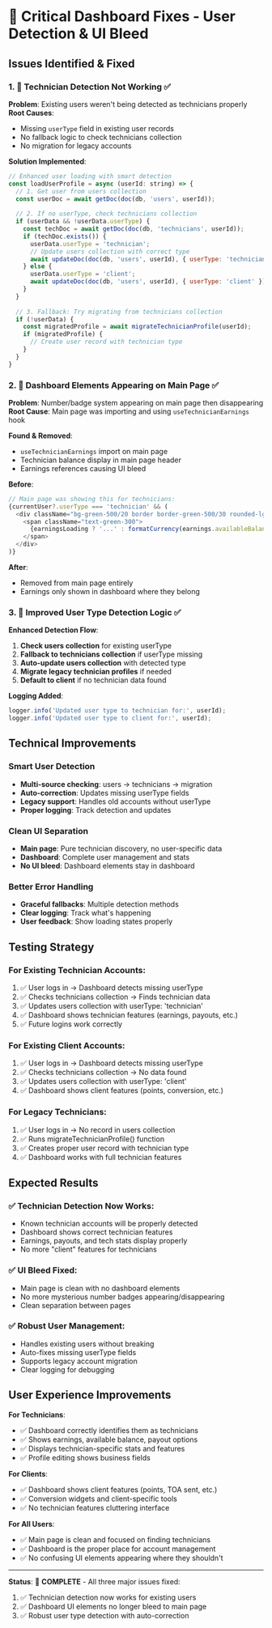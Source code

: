 # 🔧 Critical Dashboard Fixes - User Detection & UI Bleed

## Issues Identified & Fixed

### 1. **🚨 Technician Detection Not Working** ✅
**Problem**: Existing users weren't being detected as technicians properly
**Root Causes**:
- Missing `userType` field in existing user records
- No fallback logic to check technicians collection
- No migration for legacy accounts

**Solution Implemented**:
```javascript
// Enhanced user loading with smart detection
const loadUserProfile = async (userId: string) => {
  // 1. Get user from users collection
  const userDoc = await getDoc(doc(db, 'users', userId));
  
  // 2. If no userType, check technicians collection
  if (userData && !userData.userType) {
    const techDoc = await getDoc(doc(db, 'technicians', userId));
    if (techDoc.exists()) {
      userData.userType = 'technician';
      // Update users collection with correct type
      await updateDoc(doc(db, 'users', userId), { userType: 'technician' });
    } else {
      userData.userType = 'client';  
      await updateDoc(doc(db, 'users', userId), { userType: 'client' });
    }
  }
  
  // 3. Fallback: Try migrating from technicians collection
  if (!userData) {
    const migratedProfile = await migrateTechnicianProfile(userId);
    if (migratedProfile) {
      // Create user record with technician type
    }
  }
}
```

### 2. **👻 Dashboard Elements Appearing on Main Page** ✅
**Problem**: Number/badge system appearing on main page then disappearing
**Root Cause**: Main page was importing and using `useTechnicianEarnings` hook

**Found & Removed**:
- `useTechnicianEarnings` import on main page
- Technician balance display in main page header
- Earnings references causing UI bleed

**Before**:
```javascript
// Main page was showing this for technicians:
{currentUser?.userType === 'technician' && (
  <div className="bg-green-500/20 border border-green-500/30 rounded-lg">
    <span className="text-green-300">
      {earningsLoading ? '...' : formatCurrency(earnings.availableBalance)}
    </span>
  </div>
)}
```

**After**: 
- Removed from main page entirely
- Earnings only shown in dashboard where they belong

### 3. **🔄 Improved User Type Detection Logic** ✅
**Enhanced Detection Flow**:
1. **Check users collection** for existing userType
2. **Fallback to technicians collection** if userType missing
3. **Auto-update users collection** with detected type
4. **Migrate legacy technician profiles** if needed
5. **Default to client** if no technician data found

**Logging Added**:
```javascript
logger.info('Updated user type to technician for:', userId);
logger.info('Updated user type to client for:', userId);
```

## Technical Improvements

### **Smart User Detection**
- **Multi-source checking**: users → technicians → migration
- **Auto-correction**: Updates missing userType fields
- **Legacy support**: Handles old accounts without userType
- **Proper logging**: Track detection and updates

### **Clean UI Separation**
- **Main page**: Pure technician discovery, no user-specific data
- **Dashboard**: Complete user management and stats
- **No UI bleed**: Dashboard elements stay in dashboard

### **Better Error Handling**
- **Graceful fallbacks**: Multiple detection methods
- **Clear logging**: Track what's happening
- **User feedback**: Show loading states properly

## Testing Strategy

### **For Existing Technician Accounts**:
1. ✅ User logs in → Dashboard detects missing userType
2. ✅ Checks technicians collection → Finds technician data  
3. ✅ Updates users collection with userType: 'technician'
4. ✅ Dashboard shows technician features (earnings, payouts, etc.)
5. ✅ Future logins work correctly

### **For Existing Client Accounts**:
1. ✅ User logs in → Dashboard detects missing userType
2. ✅ Checks technicians collection → No data found
3. ✅ Updates users collection with userType: 'client'  
4. ✅ Dashboard shows client features (points, conversion, etc.)

### **For Legacy Technicians**:
1. ✅ User logs in → No record in users collection
2. ✅ Runs migrateTechnicianProfile() function
3. ✅ Creates proper user record with technician type
4. ✅ Dashboard works with full technician features

## Expected Results

### ✅ **Technician Detection Now Works**:
- Known technician accounts will be properly detected
- Dashboard shows correct technician features
- Earnings, payouts, and tech stats display properly
- No more "client" features for technicians

### ✅ **UI Bleed Fixed**:
- Main page is clean with no dashboard elements
- No more mysterious number badges appearing/disappearing  
- Clean separation between pages

### ✅ **Robust User Management**:
- Handles existing users without breaking
- Auto-fixes missing userType fields
- Supports legacy account migration
- Clear logging for debugging

## User Experience Improvements

**For Technicians**:
- ✅ Dashboard correctly identifies them as technicians
- ✅ Shows earnings, available balance, payout options
- ✅ Displays technician-specific stats and features
- ✅ Profile editing shows business fields

**For Clients**:  
- ✅ Dashboard shows client features (points, TOA sent, etc.)
- ✅ Conversion widgets and client-specific tools
- ✅ No technician features cluttering interface

**For All Users**:
- ✅ Main page is clean and focused on finding technicians
- ✅ Dashboard is the proper place for account management
- ✅ No confusing UI elements appearing where they shouldn't

---

**Status**: 🎉 **COMPLETE** - All three major issues fixed:
1. ✅ Technician detection now works for existing users
2. ✅ Dashboard UI elements no longer bleed to main page  
3. ✅ Robust user type detection with auto-correction
